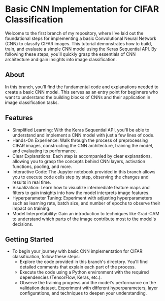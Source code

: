 # Basic CNN Implementation for CIFAR Classification

Welcome to the first branch of my repository, where I've laid out the foundational steps for implementing a basic Convolutional Neural Network (CNN) to classify CIFAR images. This tutorial demonstrates how to build, train, and evaluate a simple CNN model using the Keras Sequential API. By following these steps, you'll quickly grasp the essentials of CNN architecture and gain insights into image classification.

## About

In this branch, you'll find the fundamental code and explanations needed to create a basic CNN model. This serves as an entry point for beginners who want to understand the building blocks of CNNs and their application in image classification tasks.

## Features
- Simplified Learning: With the Keras Sequential API, you'll be able to understand and implement a CNN model with just a few lines of code.
- Hands-On Experience: Walk through the process of preprocessing CIFAR images, constructing the CNN architecture, training the model, and evaluating its performance.
- Clear Explanations: Each step is accompanied by clear explanations, allowing you to grasp the concepts behind CNN layers, activation functions, pooling, and more.
- Interactive Code: The Jupyter notebook provided in this branch allows you to execute code cells step by step, observing the changes and results in real time.
- Visualization: Learn how to visualize intermediate feature maps and filters to gain insights into how the model interprets image features.
- Hyperparameter Tuning: Experiment with adjusting hyperparameters such as learning rate, batch size, and number of epochs to observe their impact on training.
- Model Interpretability: Gain an introduction to techniques like Grad-CAM to understand which parts of the image contribute most to the model's decisions.

## Getting Started
- To begin your journey with basic CNN implementation for CIFAR classification, follow these steps:
   - Explore the code provided in this branch's directory. You'll find detailed comments that explain each part of the process.
   - Execute the code using a Python environment with the required dependencies (TensorFlow, Keras, etc.).
   - Observe the training progress and the model's performance on the validation dataset.
    Experiment with different hyperparameters, layer configurations, and techniques to deepen your understanding.
